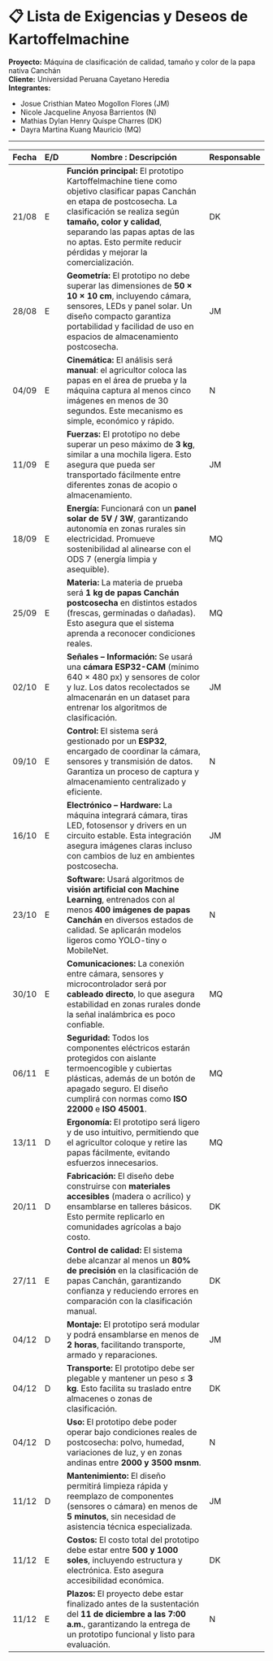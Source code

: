 # 📋 Lista de Exigencias y Deseos de Kartoffelmachine  

**Proyecto:** Máquina de clasificación de calidad, tamaño y color de la papa nativa Canchán  
**Cliente:** Universidad Peruana Cayetano Heredia  
**Integrantes:**  
- Josue Cristhian Mateo Mogollon Flores (JM)  
- Nicole Jacqueline Anyosa Barrientos (N)  
- Mathias Dylan Henry Quispe Charres (DK)  
- Dayra Martina Kuang Mauricio (MQ)  

---

| Fecha   | E/D | Nombre : Descripción | Responsable |
|---------|-----|--------------------------------|-------------|
| 21/08   | E | **Función principal:** El prototipo Kartoffelmachine tiene como objetivo clasificar papas Canchán en etapa de postcosecha. La clasificación se realiza según **tamaño, color y calidad**, separando las papas aptas de las no aptas. Esto permite reducir pérdidas y mejorar la comercialización. | DK |
| 28/08   | E | **Geometría:** El prototipo no debe superar las dimensiones de **50 × 10 × 10 cm**, incluyendo cámara, sensores, LEDs y panel solar. Un diseño compacto garantiza portabilidad y facilidad de uso en espacios de almacenamiento postcosecha. | JM |
| 04/09   | E | **Cinemática:** El análisis será **manual**: el agricultor coloca las papas en el área de prueba y la máquina captura al menos cinco imágenes en menos de 30 segundos. Este mecanismo es simple, económico y rápido. | N |
| 11/09   | E | **Fuerzas:** El prototipo no debe superar un peso máximo de **3 kg**, similar a una mochila ligera. Esto asegura que pueda ser transportado fácilmente entre diferentes zonas de acopio o almacenamiento. | JM |
| 18/09   | E | **Energía:** Funcionará con un **panel solar de 5V / 3W**, garantizando autonomía en zonas rurales sin electricidad. Promueve sostenibilidad al alinearse con el ODS 7 (energía limpia y asequible). | MQ |
| 25/09   | E | **Materia:** La materia de prueba será **1 kg de papas Canchán postcosecha** en distintos estados (frescas, germinadas o dañadas). Esto asegura que el sistema aprenda a reconocer condiciones reales. | MQ |
| 02/10   | E | **Señales – Información:** Se usará una **cámara ESP32-CAM** (mínimo 640 × 480 px) y sensores de color y luz. Los datos recolectados se almacenarán en un dataset para entrenar los algoritmos de clasificación. | JM |
| 09/10   | E | **Control:** El sistema será gestionado por un **ESP32**, encargado de coordinar la cámara, sensores y transmisión de datos. Garantiza un proceso de captura y almacenamiento centralizado y eficiente. | N |
| 16/10   | E | **Electrónico – Hardware:** La máquina integrará cámara, tiras LED, fotosensor y drivers en un circuito estable. Esta integración asegura imágenes claras incluso con cambios de luz en ambientes postcosecha. | JM |
| 23/10   | E | **Software:** Usará algoritmos de **visión artificial con Machine Learning**, entrenados con al menos **400 imágenes de papas Canchán** en diversos estados de calidad. Se aplicarán modelos ligeros como YOLO-tiny o MobileNet. | N |
| 30/10   | E | **Comunicaciones:** La conexión entre cámara, sensores y microcontrolador será por **cableado directo**, lo que asegura estabilidad en zonas rurales donde la señal inalámbrica es poco confiable. | MQ |
| 06/11   | E | **Seguridad:** Todos los componentes eléctricos estarán protegidos con aislante termoencogible y cubiertas plásticas, además de un botón de apagado seguro. El diseño cumplirá con normas como **ISO 22000** e **ISO 45001**. | MQ |
| 13/11   | D | **Ergonomía:** El prototipo será ligero y de uso intuitivo, permitiendo que el agricultor coloque y retire las papas fácilmente, evitando esfuerzos innecesarios. | MQ |
| 20/11   | D | **Fabricación:** El diseño debe construirse con **materiales accesibles** (madera o acrílico) y ensamblarse en talleres básicos. Esto permite replicarlo en comunidades agrícolas a bajo costo. | DK |
| 27/11   | E | **Control de calidad:** El sistema debe alcanzar al menos un **80% de precisión** en la clasificación de papas Canchán, garantizando confianza y reduciendo errores en comparación con la clasificación manual. | DK |
| 04/12   | D | **Montaje:** El prototipo será modular y podrá ensamblarse en menos de **2 horas**, facilitando transporte, armado y reparaciones. | JM |
| 04/12   | D | **Transporte:** El prototipo debe ser plegable y mantener un peso ≤ **3 kg**. Esto facilita su traslado entre almacenes o zonas de clasificación. | DK |
| 04/12   | D | **Uso:** El prototipo debe poder operar bajo condiciones reales de postcosecha: polvo, humedad, variaciones de luz, y en zonas andinas entre **2000 y 3500 msnm**. | N |
| 11/12   | D | **Mantenimiento:** El diseño permitirá limpieza rápida y reemplazo de componentes (sensores o cámara) en menos de **5 minutos**, sin necesidad de asistencia técnica especializada. | JM |
| 11/12   | E | **Costos:** El costo total del prototipo debe estar entre **500 y 1000 soles**, incluyendo estructura y electrónica. Esto asegura accesibilidad económica. | DK |
| 11/12   | E | **Plazos:** El proyecto debe estar finalizado antes de la sustentación del **11 de diciembre a las 7:00 a.m.**, garantizando la entrega de un prototipo funcional y listo para evaluación. | N |

